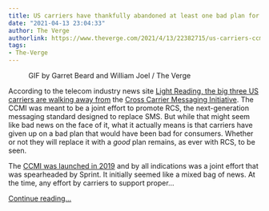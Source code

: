 ```yaml
---
title: US carriers have thankfully abandoned at least one bad plan for RCS
date: "2021-04-13 23:04:33"
author: The Verge
authorlink: https://www.theverge.com/2021/4/13/22382715/us-carriers-ccmi-rcs-abandoned-sms-messages-texts
tags:
- The-Verge
---
```

<figure>
      <img alt="" src="https://cdn.vox-cdn.com/thumbor/qR0YepDCoxN1VkapUXCRiSdAW6o=/0x0:2040x1360/1310x873/cdn.vox-cdn.com/uploads/chorus_image/image/69122020/VRG_ILLO_2411_Google_Messaging_3.0.gif" />
        <figcaption><span data-author="-1">GIF by Garret Beard and William Joel / The Verge</span></figcaption>
    </figure>

  <p id="ppkPbJ">According to the telecom industry news site <a href="https://www.lightreading.com/ossbsscx/verizon-atandt-t-mobile-blow-rcs-launch/d/d-id/768729">Light Reading, the big three US carriers are walking away from</a> the <a href="https://www.theverge.com/2019/10/24/20931202/us-carriers-rcs-cross-carrier-messaging-initiative-ccmi-att-tmobile-sprint-verizon">Cross Carrier Messaging Initiative</a>. The CCMI was meant to be a joint effort to promote RCS, the next-generation messaging standard designed to replace SMS. But while that might seem like bad news on the face of it, what it actually means is that carriers have given up on a bad plan that would have been bad for consumers. Whether or not they will replace it with a <em>good </em>plan remains, as ever with RCS, to be seen.</p>
<p id="mUOqAt">The <a href="https://www.theverge.com/2019/10/24/20931202/us-carriers-rcs-cross-carrier-messaging-initiative-ccmi-att-tmobile-sprint-verizon">CCMI was launched in 2019</a> and by all indications was a joint effort that was spearheaded by Sprint. It initially seemed like a mixed bag of news. At the time, any effort by carriers to support proper...</p>
  <p>
    <a href="https://www.theverge.com/2021/4/13/22382715/us-carriers-ccmi-rcs-abandoned-sms-messages-texts">Continue reading&hellip;</a>
  </p>
